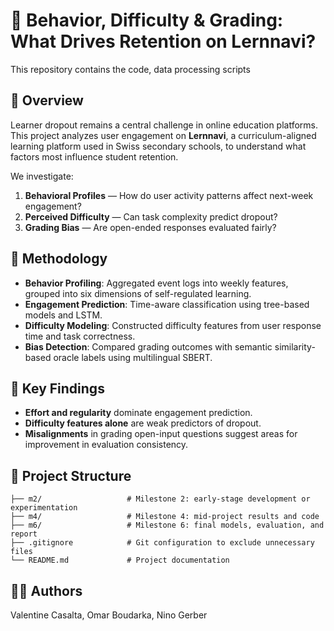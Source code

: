 # 🧠 Behavior, Difficulty & Grading: What Drives Retention on Lernnavi?

This repository contains the code, data processing scripts

## 📘 Overview

Learner dropout remains a central challenge in online education platforms. This project analyzes user engagement on **Lernnavi**, a curriculum-aligned learning platform used in Swiss secondary schools, to understand what factors most influence student retention.

We investigate:

1. **Behavioral Profiles** — How do user activity patterns affect next-week engagement?  
2. **Perceived Difficulty** — Can task complexity predict dropout?  
3. **Grading Bias** — Are open-ended responses evaluated fairly?

## 🧰 Methodology

- **Behavior Profiling**: Aggregated event logs into weekly features, grouped into six dimensions of self-regulated learning.  
- **Engagement Prediction**: Time-aware classification using tree-based models and LSTM.  
- **Difficulty Modeling**: Constructed difficulty features from user response time and task correctness.  
- **Bias Detection**: Compared grading outcomes with semantic similarity-based oracle labels using multilingual SBERT.

## 🧪 Key Findings

- **Effort and regularity** dominate engagement prediction.  
- **Difficulty features alone** are weak predictors of dropout.  
- **Misalignments** in grading open-input questions suggest areas for improvement in evaluation consistency.

## 📂 Project Structure

```
├── m2/                   # Milestone 2: early-stage development or experimentation
├── m4/                   # Milestone 4: mid-project results and code
├── m6/                   # Milestone 6: final models, evaluation, and report
├── .gitignore            # Git configuration to exclude unnecessary files
└── README.md             # Project documentation
```


## 👩‍🔬 Authors

 Valentine Casalta, 
 Omar Boudarka, 
 Nino Gerber
